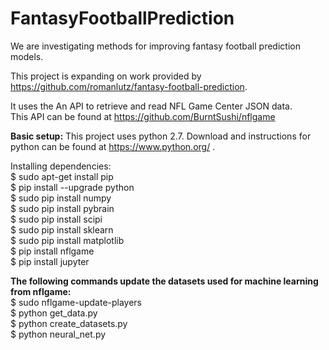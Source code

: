 # FantasyFootballPrediction

We are investigating methods for improving fantasy football prediction models.

This project is expanding on work provided by https://github.com/romanlutz/fantasy-football-prediction.

It uses the An API to retrieve and read NFL Game Center JSON data.<br/> 
This API can be found at https://github.com/BurntSushi/nflgame


**Basic setup:**
This project uses python 2.7. Download and instructions for python can be found at https://www.python.org/ .

Installing dependencies:<br/>
$ sudo apt-get install pip<br/>
$ pip install --upgrade python<br/>
$ sudo pip install numpy<br/>
$ sudo pip install pybrain<br/>
$ sudo pip install scipi<br/>
$ sudo pip install sklearn<br/>
$ sudo pip install matplotlib<br/>
$ pip install nflgame<br/>
$ pip install jupyter<br/>

**The following commands update the datasets used for machine learning from nflgame:<br/>**
$ sudo nflgame-update-players<br/>
$ python get_data.py<br/>
$ python create_datasets.py<br/>
$ python neural_net.py<br/>
  
  
